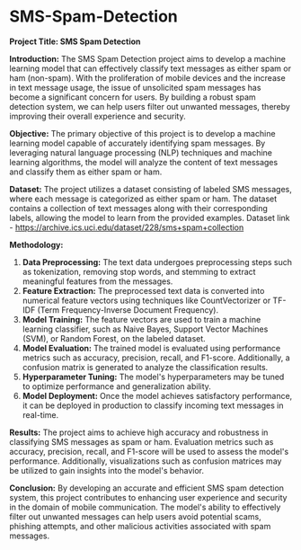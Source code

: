 # SMS-Spam-Detection
**Project Title: SMS Spam Detection**

**Introduction:**
The SMS Spam Detection project aims to develop a machine learning model that can effectively classify text messages as either spam or ham (non-spam). With the proliferation of mobile devices and the increase in text message usage, the issue of unsolicited spam messages has become a significant concern for users. By building a robust spam detection system, we can help users filter out unwanted messages, thereby improving their overall experience and security.

**Objective:**
The primary objective of this project is to develop a machine learning model capable of accurately identifying spam messages. By leveraging natural language processing (NLP) techniques and machine learning algorithms, the model will analyze the content of text messages and classify them as either spam or ham.

**Dataset:**
The project utilizes a dataset consisting of labeled SMS messages, where each message is categorized as either spam or ham. The dataset contains a collection of text messages along with their corresponding labels, allowing the model to learn from the provided examples. Dataset link - https://archive.ics.uci.edu/dataset/228/sms+spam+collection

**Methodology:**
1. **Data Preprocessing:** The text data undergoes preprocessing steps such as tokenization, removing stop words, and stemming to extract meaningful features from the messages.
2. **Feature Extraction:** The preprocessed text data is converted into numerical feature vectors using techniques like CountVectorizer or TF-IDF (Term Frequency-Inverse Document Frequency).
3. **Model Training:** The feature vectors are used to train a machine learning classifier, such as Naive Bayes, Support Vector Machines (SVM), or Random Forest, on the labeled dataset.
4. **Model Evaluation:** The trained model is evaluated using performance metrics such as accuracy, precision, recall, and F1-score. Additionally, a confusion matrix is generated to analyze the classification results.
5. **Hyperparameter Tuning:** The model's hyperparameters may be tuned to optimize performance and generalization ability.
6. **Model Deployment:** Once the model achieves satisfactory performance, it can be deployed in production to classify incoming text messages in real-time.

**Results:**
The project aims to achieve high accuracy and robustness in classifying SMS messages as spam or ham. Evaluation metrics such as accuracy, precision, recall, and F1-score will be used to assess the model's performance. Additionally, visualizations such as confusion matrices may be utilized to gain insights into the model's behavior.

**Conclusion:**
By developing an accurate and efficient SMS spam detection system, this project contributes to enhancing user experience and security in the domain of mobile communication. The model's ability to effectively filter out unwanted messages can help users avoid potential scams, phishing attempts, and other malicious activities associated with spam messages.
